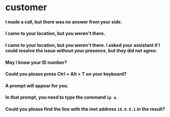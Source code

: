 # customer

#### I made a call, but there was no answer from your side.
#### I came to your location, but you weren't there.
#### I came to your location, but you weren't there. I asked your assistant if I could resolve the issue without your presence, but they did not agree.
#### May I know your ID number?
#### Could you please press Ctrl + Alt + T on your keyboard?
#### A prompt will appear for you.
#### In that prompt, you need to type the command `ip a`.
#### Could you please find the line with the inet address `10.0.0.1` in the result?
####
####
####
####
####
####
####
####
####
####
###
###
###
###
###
###
###
###
###
###
